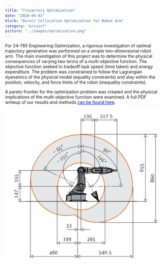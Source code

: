 ```yaml
---
title: "Trajectory Optimization"
date: "2020-04-01"
blurb: "Direct Collocation Optimization for Robot Arm"
category: "project"
picture: "../images/optimization.png"
---
```


For 24-785 Engineering Optimization, a rigorous investigation of optimal trajectory generation was performed on a simple two-dimensional robot arm. The main investigation of this project was to determine the physical consequences of varying two terms of a multi-objective function. The objective function seeked to tradeoff task speed (time taken) and energy expenditure. The problem was constrained to follow the Lagrangian dyanamics of the physical model (equality constraints) and stay within the position, velocity, and force limits of the robot (inequality constraints).

A pareto frontier for the optimization problem was created and the physical implications of the multi-objective function were examined. A full PDF writeup of our results and methods <a href="/optimization-report.pdf" style="color:blue;">can be found here</a>.

![Robot Arm](../images/optimization.png "Robot Arm")